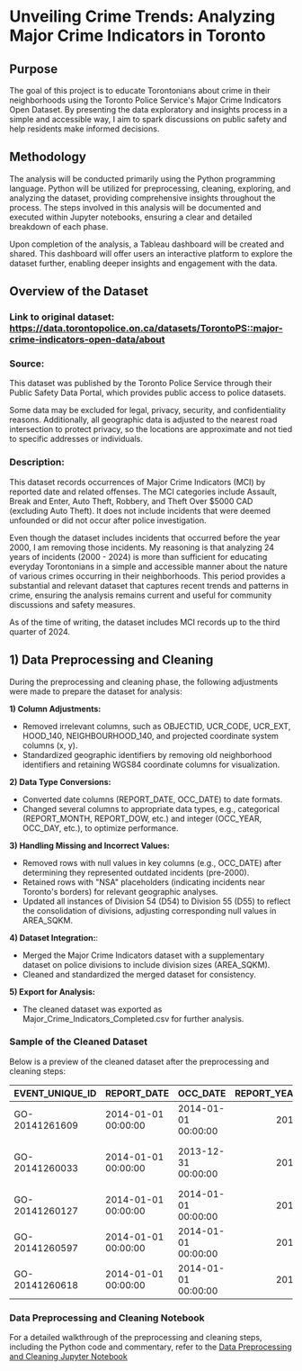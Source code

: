 # Unveiling Crime Trends: Analyzing Major Crime Indicators in Toronto

## Purpose
The goal of this project is to educate Torontonians about crime in their neighborhoods using the Toronto Police Service's Major Crime Indicators Open Dataset. By presenting the data exploratory and insights process in a simple and accessible way, I aim to spark discussions on public safety and help residents make informed decisions.

## Methodology
The analysis will be conducted primarily using the Python programming language. Python will be utilized for preprocessing, cleaning, exploring, and analyzing the dataset, providing comprehensive insights throughout the process. The steps involved in this analysis will be documented and executed within Jupyter notebooks, ensuring a clear and detailed breakdown of each phase.

Upon completion of the analysis, a Tableau dashboard will be created and shared. This dashboard will offer users an interactive platform to explore the dataset further, enabling deeper insights and engagement with the data. 

## Overview of the Dataset
### Link to original dataset: https://data.torontopolice.on.ca/datasets/TorontoPS::major-crime-indicators-open-data/about

### Source: 
This dataset was published by the Toronto Police Service through their Public Safety Data Portal, which provides public access to police datasets.

Some data may be excluded for legal, privacy, security, and confidentiality reasons. Additionally, all geographic data is adjusted to the nearest road intersection to protect privacy, so the locations are approximate and not tied to specific addresses or individuals. 

### Description:
This dataset records occurrences of Major Crime Indicators (MCI) by reported date and related offenses. The MCI categories include Assault, Break and Enter, Auto Theft, Robbery, and Theft Over $5000 CAD (excluding Auto Theft). It does not include incidents that were deemed unfounded or did not occur after police investigation.

Even though the dataset includes incidents that occurred before the year 2000, I am removing those incidents. My reasoning is that analyzing 24 years of incidents (2000 - 2024) is more than sufficient for educating everyday Torontonians in a simple and accessible manner about the nature of various crimes occurring in their neighborhoods. This period provides a substantial and relevant dataset that captures recent trends and patterns in crime, ensuring the analysis remains current and useful for community discussions and safety measures.

As of the time of writing, the dataset includes MCI records up to the third quarter of 2024.


## 1) Data Preprocessing and Cleaning

During the preprocessing and cleaning phase, the following adjustments were made to prepare the dataset for analysis:

**1) Column Adjustments:**

- Removed irrelevant columns, such as OBJECTID, UCR_CODE, UCR_EXT, HOOD_140, NEIGHBOURHOOD_140, and projected coordinate system columns (x, y).
- Standardized geographic identifiers by removing old neighborhood identifiers and retaining WGS84 coordinate columns for visualization.
  
**2) Data Type Conversions:**

- Converted date columns (REPORT_DATE, OCC_DATE) to date formats.
- Changed several columns to appropriate data types, e.g., categorical (REPORT_MONTH, REPORT_DOW, etc.) and integer (OCC_YEAR, OCC_DAY, etc.), to optimize performance.

**3) Handling Missing and Incorrect Values:**

- Removed rows with null values in key columns (e.g., OCC_DATE) after determining they represented outdated incidents (pre-2000).
- Retained rows with "NSA" placeholders (indicating incidents near Toronto's borders) for relevant geographic analyses.
- Updated all instances of Division 54 (D54) to Division 55 (D55) to reflect the consolidation of divisions, adjusting corresponding null values in AREA_SQKM.
  
**4) Dataset Integration:**:

- Merged the Major Crime Indicators dataset with a supplementary dataset on police divisions to include division sizes (AREA_SQKM).
- Cleaned and standardized the merged dataset for consistency.

**5) Export for Analysis:**

- The cleaned dataset was exported as Major_Crime_Indicators_Completed.csv for further analysis.

### Sample of the Cleaned Dataset

Below is a preview of the cleaned dataset after the preprocessing and cleaning steps:

| EVENT_UNIQUE_ID   | REPORT_DATE         | OCC_DATE            |   REPORT_YEAR | REPORT_MONTH   |   REPORT_DAY |   REPORT_DOY | REPORT_DOW   |   REPORT_HOUR |   OCC_YEAR | OCC_MONTH   |   OCC_DAY |   OCC_DOY | OCC_DOW   |   OCC_HOUR | DIVISION   | LOCATION_TYPE                                       | PREMISES_TYPE   | OFFENCE             | MCI_CATEGORY   |   HOOD_158 | NEIGHBOURHOOD_158            |   LONG_WGS84 |   LAT_WGS84 |   AREA_SQKM |
|:------------------|:--------------------|:--------------------|--------------:|:---------------|-------------:|-------------:|:-------------|--------------:|-----------:|:------------|----------:|----------:|:----------|-----------:|:-----------|:----------------------------------------------------|:----------------|:--------------------|:---------------|-----------:|:-----------------------------|-------------:|------------:|------------:|
| GO-20141261609    | 2014-01-01 00:00:00 | 2014-01-01 00:00:00 |          2014 | January        |            1 |            1 | Wednesday    |             9 |       2014 | January     |         1 |         1 | Wednesday |          9 | D55        | Apartment (Rooming House, Condo)                    | Apartment       | Assault             | Assault        |        069 | Blake-Jones (69)             |     -79.3381 |     43.6751 |     41.034  |
| GO-20141260033    | 2014-01-01 00:00:00 | 2013-12-31 00:00:00 |          2014 | January        |            1 |            1 | Wednesday    |             2 |       2013 | December    |        31 |       365 | Tuesday   |         22 | D42        | Single Home, House (Attach Garage, Cottage, Mobile) | House           | Assault             | Assault        |        144 | Morningside Heights (144)    |     -79.1804 |     43.8063 |     84.6117 |
| GO-20141260127    | 2014-01-01 00:00:00 | 2014-01-01 00:00:00 |          2014 | January        |            1 |            1 | Wednesday    |             1 |       2014 | January     |         1 |         1 | Wednesday |          1 | D14        | Bar / Restaurant                                    | Commercial      | Assault Bodily Harm | Assault        |        084 | Little Portugal (84)         |     -79.4271 |     43.6425 |     14.1753 |
| GO-20141260597    | 2014-01-01 00:00:00 | 2014-01-01 00:00:00 |          2014 | January        |            1 |            1 | Wednesday    |             2 |       2014 | January     |         1 |         1 | Wednesday |          2 | D14        | Apartment (Rooming House, Condo)                    | Apartment       | Assault             | Assault        |        080 | Palmerston-Little Italy (80) |     -79.4156 |     43.6549 |     14.1753 |
| GO-20141260618    | 2014-01-01 00:00:00 | 2014-01-01 00:00:00 |          2014 | January        |            1 |            1 | Wednesday    |             5 |       2014 | January     |         1 |         1 | Wednesday |          2 | D14        | Bar / Restaurant                                    | Commercial      | Assault             | Assault        |        081 | Trinity-Bellwoods (81)       |     -79.4167 |     43.6551 |     14.1753 |Bellwoods (81)       |     -79.4167 |     43.6551 |     14.1753 |

### Data Preprocessing and Cleaning Notebook

For a detailed walkthrough of the preprocessing and cleaning steps, including the Python code and commentary, refer to the [Data Preprocessing and Cleaning Jupyter Notebook](Dataset-Folder-CSV/Major_Crime_Indicators_Completed.csv.zip)
